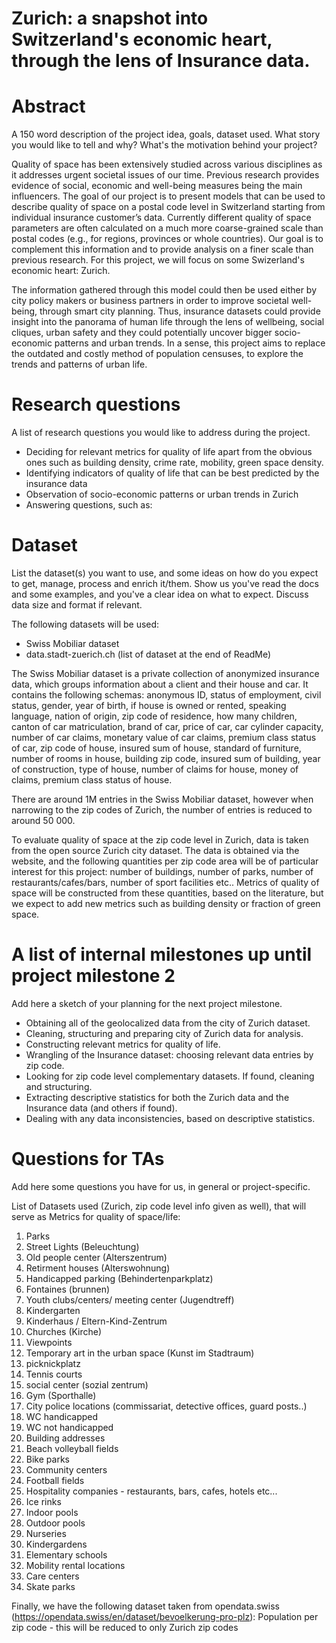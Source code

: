 # Zurich: a snapshot into Switzerland's economic heart, through the lens of Insurance data.


# Abstract
A 150 word description of the project idea, goals, dataset used. What story you would like to tell and why? What's the motivation behind your project?

Quality of space has been extensively studied across various disciplines as it addresses urgent societal issues of our time. Previous research provides evidence of social, economic and well-being measures being the main influencers. The goal of our project is to present models that can be used to describe quality of space on a postal code level in Switzerland starting from individual insurance customer’s data. Currently different quality of space parameters are often calculated on a much more coarse-grained scale than postal codes (e.g., for regions, provinces or whole countries). Our goal is to complement this information and to provide analysis on a finer scale than previous research. For this project, we will focus on some Swizerland's economic heart: Zurich. 

The information gathered through this model could then be used either by city policy makers or business partners in order to improve societal well-being, through smart city planning. Thus, insurance datasets could provide insight into the panorama of human life through the lens of wellbeing, social cliques, urban safety and they could potentially uncover bigger socio-economic patterns and urban trends. In a sense, this project aims to replace the outdated and costly method of population censuses, to explore the trends and patterns of urban life.


# Research questions
A list of research questions you would like to address during the project. 

- Deciding for relevant metrics for quality of life apart from the obvious ones such as building density, crime rate, mobility, green space density.
- Identifying indicators of quality of life that can be best predicted by the insurance data
- Observation of socio-economic patterns or urban trends in Zurich
- Answering questions, such as:


# Dataset
List the dataset(s) you want to use, and some ideas on how do you expect to get, manage, process and enrich it/them. Show us you've read the docs and some examples, and you've a clear idea on what to expect. Discuss data size and format if relevant.

The following datasets will be used:

- Swiss Mobiliar dataset
- data.stadt-zuerich.ch (list of dataset at the end of ReadMe)


The Swiss Mobiliar dataset is a private collection of anonymized insurance data, which groups information about a client and their house and car. It contains the following schemas: anonymous ID, status of employment, civil status, gender, year of birth, if house is owned or rented, speaking language, nation of origin, zip code of residence, how many children, canton of car matriculation, brand of car, price of car, car cylinder capacity, number of car claims, monetary value of car claims, premium class status of car, zip code of house, insured sum of house, standard of furniture, number of rooms in house, building zip code, insured sum of building, year of construction, type of house, number of claims for house, money of claims, premium class status of house.

There are around 1M entries in the Swiss Mobiliar dataset, however when narrowing to the zip codes of Zurich, the number of entries is reduced to around 50 000.

To evaluate quality of space at the zip code level in Zurich, data is taken from the open source Zurich city dataset. The data is obtained via the website, and the following quantities per zip code area will be of particular interest for this project: number of buildings, number of parks, number of restaurants/cafes/bars, number of sport facilities etc.. Metrics of quality of space will be constructed from these quantities, based on the literature, but we expect to add new metrics such as building density or fraction of green space.



# A list of internal milestones up until project milestone 2
Add here a sketch of your planning for the next project milestone.

- Obtaining all of the geolocalized data from the city of Zurich dataset.
- Cleaning, structuring and preparing city of Zurich data for analysis.
- Constructing relevant metrics for quality of life.
- Wrangling of the Insurance dataset: choosing relevant data entries by zip code.
- Looking for zip code level complementary datasets. If found, cleaning and structuring.
- Extracting descriptive statistics for both the Zurich data and the Insurance data (and others if found).
- Dealing with any data inconsistencies, based on descriptive statistics.


# Questions for TAs
Add here some questions you have for us, in general or project-specific.


List of Datasets used (Zurich, zip code level info given as well), that will serve as Metrics for quality of space/life:

1. Parks 
2. Street Lights (Beleuchtung) 
3. Old people center (Alterszentrum)
4. Retirment houses (Alterswohnung) 
5. Handicapped parking (Behindertenparkplatz) 
6. Fontaines (brunnen)
7. Youth clubs/centers/ meeting center (Jugendtreff)
8. Kindergarten
9. Kinderhaus / Eltern-Kind-Zentrum 
10. Churches (Kirche) 
11. Viewpoints
12. Temporary art in the urban space (Kunst im Stadtraum) 
13. picknickplatz 
14. Tennis courts
15. social center (sozial zentrum) 
16. Gym (Sporthalle) 
17. City police locations (commissariat, detective offices, guard posts..)
18. WC handicapped 
19. WC not handicapped 
20. Building addresses 
21. Beach volleyball fields 
22. Bike parks
23. Community centers
24. Football fields
25. Hospitality companies - restaurants, bars, cafes, hotels etc...
26. Ice rinks
27. Indoor pools
28. Outdoor pools
29. Nurseries
30. Kindergardens
31. Elementary schools
32. Mobility rental locations
33. Care centers
34. Skate parks


Finally, we have the following dataset taken from opendata.swiss (https://opendata.swiss/en/dataset/bevoelkerung-pro-plz):
Population per zip code - this will be reduced to only Zurich zip codes

